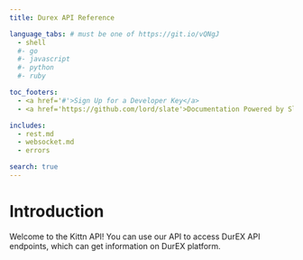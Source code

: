 ```yaml
---
title: Durex API Reference

language_tabs: # must be one of https://git.io/vQNgJ
  - shell
  #- go
  #- javascript
  #- python
  #- ruby

toc_footers:
  - <a href='#'>Sign Up for a Developer Key</a>
  - <a href='https://github.com/lord/slate'>Documentation Powered by Slate</a>

includes:
  - rest.md
  - websocket.md
  - errors

search: true
---
```


# Introduction

Welcome to the Kittn API! You can use our API to access DurEX API endpoints, which can get information on DurEX platform.



